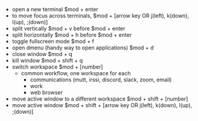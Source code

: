 - open a new terminal $mod + enter
- to move focus across terminals, $mod + [arrow key OR j(left), k(down), l(up), ;(down)]
- split vertically $mod + v before $mod + enter
- split horizontally $mod + h before $mod + enter
- toggle fullscreen mode $mod + f
- open dmenu (handy way to open applications) $mod + d
- close window $mod + q
- kill window $mod + shift + q
- switch workspace $mod + [number]
  - common workflow, one workspace for each
    - communications (mutt, irssi, discord, slack, zoom, email)
    - work
    - web browser
- move active window to a different workspace $mod + shift + [number]
- move active window $mod + shift + [arrow key OR j(left), k(down), l(up), ;(down)]
